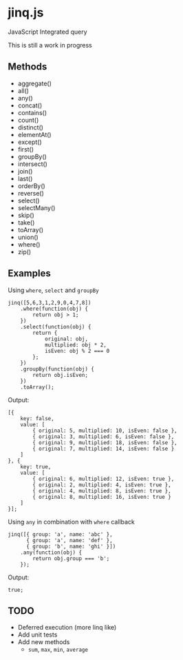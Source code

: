 ﻿# jinq.js
JavaScript Integrated query

This is still a work in progress

## Methods

- aggregate()
- all()
- any()
- concat()
- contains()
- count()
- distinct()
- elementAt()
- except()
- first()
- groupBy()
- intersect()
- join()
- last()
- orderBy()
- reverse()
- select()
- selectMany()
- skip()
- take()
- toArray()
- union()
- where()
- zip()

## Examples

Using `where`, `select` and `groupBy`

	jinq([5,6,3,1,2,9,0,4,7,8])
		.where(function(obj) {
			return obj > 1;
		})
		.select(function(obj) {
			return {
				original: obj,
				multiplied: obj * 2,
				isEven: obj % 2 === 0
			};
		})
		.groupBy(function(obj) {
			return obj.isEven;
		})
		.toArray();

Output:

	[{
		key: false,
		value: [
			{ original: 5, multiplied: 10, isEven: false },
			{ original: 3, multiplied: 6, isEven: false },
			{ original: 9, multiplied: 18, isEven: false },
			{ original: 7, multiplied: 14, isEven: false }
		]
	}, {
		key: true,
		value: [
			{ original: 6, multiplied: 12, isEven: true },
			{ original: 2, multiplied: 4, isEven: true },
			{ original: 4, multiplied: 8, isEven: true },
			{ original: 8, multiplied: 16, isEven: true }
		]
	}];

Using `any` in combination with `where` callback

	jinq([{ group: 'a', name: 'abc' },
          { group: 'a', name: 'def' },
          { group: 'b', name: 'ghi' }])
        .any(function(obj) {
            return obj.group === 'b';
        });

Output:

	true;

## TODO

- Deferred execution (more linq like)
- Add unit tests
- Add new methods
	- `sum`, `max`, `min`, `average`
